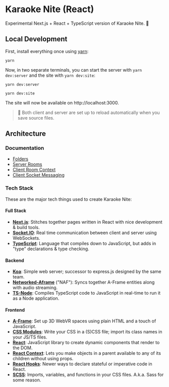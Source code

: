 # Karaoke Nite (React)

Experimental Next.js + React + TypeScript version of Karaoke Nite. 🚀

## Local Development

First, install everything once using [yarn](https://yarnpkg.com):

```shell
yarn
```

Now, in two separate terminals, you can start the server with `yarn dev:server` and the site with `yarn dev:site`:

```shell
yarn dev:server
```

```shell
yarn dev:site
```

The site will now be available on http://localhost:3000.

> 🤗 Both client and server are set up to reload automatically when you save source files.

## Architecture

### Documentation

- [Folders](./docs/Folders.md)
- [Server Rooms](./docs/Server%20Rooms.md)
- [Client Room Context](./docs/Client%20Room%20Context.md)
- [Client Socket Messaging](./docs/Client%20Socket%20Messaging.md)

### Tech Stack

These are the major tech things used to create Karaoke Nite:

#### Full Stack

- **[Next.js](https://nextjs.org)**: Stitches together pages written in React with nice development & build tools.
- **[Socket.IO](https://socket.io)**: Real time communication between client and server using WebSockets.
- **[TypeScript](https://typescriptlang.org)**: Language that compiles down to JavaScript, but adds in "type" declarations & type checking.

#### Backend

- **[Koa](https://koajs.com)**: Simple web server; successor to express.js designed by the same team.
- **[Networked-Aframe](https://github.com/networked-aframe/networked-aframe)** ("NAF"): Syncs together A-Frame entities along with audio streaming.
- **[TS-Node](https://www.npmjs.com/package/ts-node)**: Compiles TypeScript code to JavaScript in real-time to run it as a Node application.

#### Frontend

- **[A-Frame](https://aframe.io)**: Set up 3D WebVR spaces using plain HTML and a touch of JavaScript.
- **[CSS Modules](https://github.com/css-modules/css-modules)**: Write your CSS in a (S)CSS file; import its class names in your JS/TS files.
- **[React](https://reactjs.org)**: JavaScript library to create dynamic components that render to the DOM.
- **[React Context](https://reactjs.org/docs/context.html)**: Lets you make objects in a parent available to any of its children without using props.
- **[React Hooks](https://reactjs.org/docs/hooks-overview.html)**: Newer ways to declare stateful or imperative code in React.
- **[SCSS](https://sass-lang.com)**: Imports, variables, and functions in your CSS files. A.k.a. Sass for some reason.
